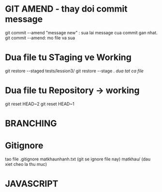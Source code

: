 # GIT AMEND - thay doi commit message
git commit --amend "message new"  : sua lai message cua commit gan nhat. 
git commit --amend: mo file va sua 

# Dua file tu STaging ve Working
git restore --staged tests/lession3/<filename> 
git restore --stage . *dua tat ca file* 

# Dua file tu Repository → working
git reset HEAD~2
git reset HEAD~1

# BRANCHING

# Gitignore
tao file .gitignore 
  matkhaunhanh.txt (git se ignore file nay)
  matkhau/ (dau xiet cheo la thu muc)


# JAVASCRIPT
